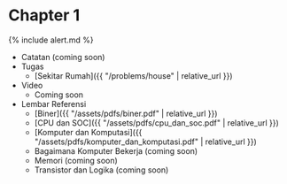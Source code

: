 # Chapter 1

{% include alert.md %}

* Catatan (coming soon)
* Tugas
  * [Sekitar Rumah]({{ "/problems/house" | relative_url }})
* Video
  * Coming soon
* Lembar Referensi
  * [Biner]({{ "/assets/pdfs/biner.pdf" | relative_url }})
  * [CPU dan SOC]({{ "/assets/pdfs/cpu_dan_soc.pdf" | relative_url }})
  * [Komputer dan Komputasi]({{ "/assets/pdfs/komputer_dan_komputasi.pdf" | relative_url }})
  * Bagaimana Komputer Bekerja (coming soon)
  * Memori (coming soon)
  * Transistor dan Logika (coming soon)